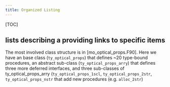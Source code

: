```yaml
---
title: Organized Listing
---
```


[TOC]

## lists describing a providing links to specific items

The most involved class structure is in [mo_optical_props.F90]. Here we have an  base class (`ty_optical_props`) that defines ~20 type-bound procedures, an abstract sub-class (`ty_optical_props_arry`) that defines three more deferred interfaces, and three sub-classes of ty_optical_props_arry (`ty_optical_props_1scl`, `ty_optical_props_2str`, `ty_optical_props_nstr` that add new procedures (e.g. `alloc_2str`)

[mo_optical_properties.F90]: ../sourcefile/mo_optical_props.f90.html